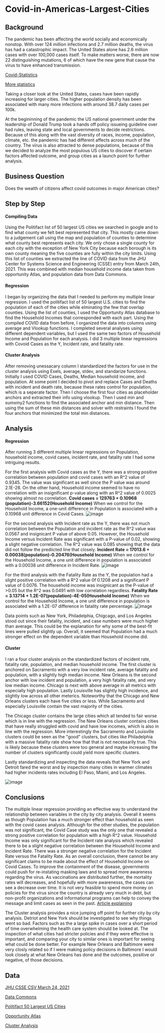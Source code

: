 # Covid-in-Americas-Largest-Cities
## Background
The pandemic has been affecting the world socially and economically nonstop. With over 124 million infections and 2.7 million deaths, the virus has had a catastrophic impact. The United States alone has 2.6 million cases with over 100,000 cases itself. To make matters worse, there are now 22 distinguishing mutations, 6 of which have the new gene that cause the virus to have enhanced transmission.

[Covid-Statistics](https://www.medicalnewstoday.com/articles/live-updates-coronavirus-covid-19#1)

[More statistics](https://www.nature.com/articles/d41586-020-00502-w)

Taking a closer look at the United States,  cases have been rapidly increasing for larger cities. The higher population density has been associated with many more infections with around 38.7 daily cases per 100k.

At the begininning of the pandemic the US national government under the leadership of Donald Trump took a hands off policy issueing guideline over had rules, leaving state and local governments to decide restrictions. Because of this along with the vast diversity of races, income, population, climate, etc. the pandemic has had different affects across much of the country. The virus is also attracted to dense populations, because of this we decided to analyze the most populous US cities to discover if certain factors affected outcome, and group cities as a launch point for further analysis.

## Business Question
Does the wealth of citizens affect covid outcomes in major American cities?
## Step by Step
#### Compiling Data
Using the Politifact list of 50 largest US cities we searched in google and to find what county we felt best represented that city. This mostly came down to a judgement call using the map and population of counties to determine what county best represents each city. We only chose a single county for each city with the exception of New York City because each borough is its own county meaning the five counties are fully within the city limits.
Using this list of counties we extracted the line of COVID data from the JHU Center for Systems Science and Engineering (CSSE) entry from March 24th, 2021. This was combined with median household income data taken from opportunity Atlas, and population data from Data Commons.
#### Regression
I began by organizing the data that I needed to perform my multiple linear regression. I used the politifact list of 50 largest U.S. cities to find the population of each of the cities while elminating the few that overlap counties. Using the list of counties, I used the Opportunity Atlas database to find the Household Incomes that corresponded with each part. Using the compiled COVID data from before, I organized the data into columns using average and Vlookup functions. I completed several analyses using different dependent variables, but I used the same two factors of Household Income and Population for each analysis. I did 3 multiple linear regressions with Covoid Cases as the Y, Incident rate, and fatality rate.
#### Cluster Analysis
After removing unessacary column I standardized the factors for use in the cluster analysis using Exels, average, stdev, and standarize functions. Initially I used COVID Cases, Deaths, Median household income, and population. At some point I decided to pivot and replace Cases and Deaths with incident and death rate, because these rates control for population, which is a seperate factor. Then I choose the first four cities as placeholder anchors and extracted their info using vlookup. Then I used min and sumxmy2 functions to find the associated anchor and min distance. Then using the sum of these min distances and solver with restraints I found the four anchors that minimized the total min distances. 
## Analysis
#### Regression
After running 3 different multiple linear regressions on Population, household income, covid cases, incident rate, and fatality rate I had some intriguing results. 

For the first analysis with Covid cases as the Y, there was a strong positive correlation between population and covid cases with an R^2 value of 0.9345. The value was significant as well since the P value was around 2.1E-28. On the other hand, Household income seemed to have no correlation with an insignificant p-value along with an R^2 value of 0.0025 showing almost no correlation. 
**Covid cases = 129763 + 0.10968 (population)-3.66152(Household Income)** 
When we control for the Household Income, a one-unit difference in Population is associated with a 0.10968 unit difference in Covid Cases.
![image](https://user-images.githubusercontent.com/78445017/112768723-62a50300-8feb-11eb-8220-c3dadc6cfc09.png)


For the second analysis with Incident rate as the Y, there was not much correlation between the Population and incident rate as the R^2 value was 0.0567 and insignicant P value of above 0.05. However, the Household Income versus Incident Rate was significant with a P-value of 0.02, showing a slight negative correlation. The R^2 value was 0.085 showing that the data did not follow the prediicted line that closely. 
**Incident Rate = 17013.6 + 0.00038(population)-0.20476(Household Income)**
When we control for the Household Income, a one unit difference in population is associated with a 0.00038 unit difference in Incident Rate. 
![image](https://user-images.githubusercontent.com/78445017/112768708-499c5200-8feb-11eb-857d-dc5bb48b2b48.png)


For the third analysis with the Fatality Rate as the Y, the population had a slight positive correlation with a R^2 value 0f 0.1208 and a significant P value of 0.0076. The household income was insignicant as the P-value of >0.05 but the R^2 was 0.0491 with low correlation regardless.
**Fatality Rate = 3.13714 + 1.2E-07(population)-4E-05(Household Income)**
When we control for the Household Income, a one unit difference in population is associated with a 1.2E-07 difference in fatality rate percentage. 
![image](https://user-images.githubusercontent.com/78445017/112768697-3a1d0900-8feb-11eb-997e-747bc00cb9a4.png)

Data points such as New York, Philadelphia, Chigcago, and Los Angeles stood out since their fatality, incident, and case numbers were much higher than average. This could be the explanation for why some of the best-fit lines were pulled slightly up. Overall, it seemed that Population had a much stronger effect on the dependent variable than Household income did. 
#### Cluster
I ran a four cluster analysis on the standardized factors of incident rate, fatality rate, population, and median household income. The first cluster is anchored on Sacramento with a very low incident rate, average fatality and population, with a slightly high median income. New Orleans is the second anchor with low incident and population, a very high fatality rate, and very low median income. Chicago is next with above average in all metrics with especially high population. Lastly Louisville has slightly high incidence, and slightly low across all other meterics. Noteworthy that the Chicago and New Orleans clusters each have five cities or less. While Sacramento and especially Louisville contain the vast majority of the cities. 

The Chicago cluster contains the large cities which all tended to fair worse which is in line with the regression. The New Orleans cluster contains cities that have really struggled with covid and have low incomes, which is also in line with the regression.
More interestingly the Sacramento and Louisville clusters could be seen as the "good" clusters, but cities like Philadelphia with a massive fatality rate show how that that is not necessarily true. This is likely because these clusters were too general and maybe increasing the number of clusters significantly could yield more specific clusters.

Lastly standardizing and inspecting the data reveals that New York and Detroit fared the worst and by inspection many cities in warmer climates had higher incidents rates including El Paso, Miami, and Los Angeles. 

![image](https://user-images.githubusercontent.com/78045592/112733033-f1465100-8f13-11eb-9575-e576cf7f59f2.png)

## Conclusions
The multiple linear regression providing an effective way to understand the relationship between variables in the city by city analysis. Overall it seems as though Population has a much stronger effect than household as seen with the covid cases analysis. Although for the other studies, the population was not significant, the Covid Case study was the only one that revealed a strong positive correlation for population with a high R^2 value. Household Income was only significant for the Incident rate analysis which revealed there to be a slight negative correlation between the Household Income and Incident Rate. There was a stronger negative correlation for the Incident Rate versus the Fatality Rate. As an overall conclusion, there cannot be any significant claims to be made about the effect of Household Income on Covid Cases. To improve the containment of the disease, governments could push for re-instating masking laws and to spread more awareness regarding the virus. As vaccinations are distributed further, the mortality rates will decreases, and hopefully with more awarenesss, the cases can see a decrease over time. It is not very feasible to spend more money on policies for the virus since the country is already very much in debt, but non-profit organizations and informational programs can help to convey the message and limit cases as seen in the past. [Article explaining](https://www.brookings.edu/blog/up-front/2020/03/25/where-is-the-u-s-government-getting-all-the-money-its-spending-in-the-coronavirus-crisis/)

The Cluster analysis provides a nice jumping off point for further city by city analysis. Detriot and New York should be investigated to see why things went so bad. Factors such as the a large spike in cases over a short period of time overwhelming the health care system should be looked at. The inspection of what cities had stricter policies and if they were effective is important, and comparing your city to similar ones is important for seeing what could be done better. For example New Orleans and Baltimore were very closly related so if I were making policy decisions in Baltimore I would look closely at what New Orleans has done and the outcomes, positive or negative, of those decisions. 

## Data
[JHU CSSE CSV March 24, 2021](https://github.com/CSSEGISandData/COVID-19/blob/master/csse_covid_19_data/csse_covid_19_daily_reports_us/03-24-2021.csv)

[Data Commons](https://datacommons.org/place/geoId/06037)

[Politifact 50 Largest US Cities](https://www.politifact.com/largestcities/)

[Opportunity Atlas](https://www.opportunityatlas.org/)

[Cluster Analysis](https://github.com/cmclane1/Covid-in-Americas-Largest-Cities/blob/main/Covid_Cities_Cluster.xlsx)
